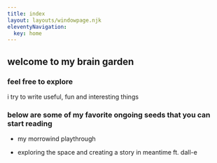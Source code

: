```yaml
---
title: index
layout: layouts/windowpage.njk
eleventyNavigation:
  key: home
---
```


## welcome to my brain garden

### feel free to explore

i try to write useful, fun and interesting things

### below are some of my favorite ongoing seeds that you can start reading

- my morrowind playthrough

- exploring the space and creating a story in meantime ft. dall-e